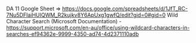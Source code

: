 DA 11 Google Sheet => https://docs.google.com/spreadsheets/d/1JfT_RC-7Nu5DFIaiHUIQWM_R2kujkv8Y6ApUxg1gwfQ/edit?gid=0#gid=0
Wild Character Search (Microsoft Documentation) - https://support.microsoft.com/en-au/office/using-wildcard-characters-in-searches-ef94362e-9999-4350-ad74-4d2371110adb
